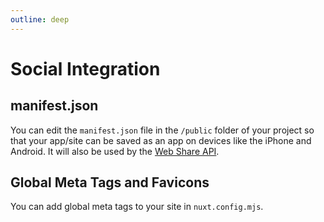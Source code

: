 ```yaml
---
outline: deep
---
```

# Social Integration

## manifest.json

You can edit the `manifest.json` file in the `/public` folder of your project so that your app/site can be saved as an app on devices like the iPhone and Android. It will also be used by the [Web Share API](https://developer.mozilla.org/en-US/docs/Web/API/Navigator/share).

## Global Meta Tags and Favicons

You can add global meta tags to your site in `nuxt.config.mjs`.

